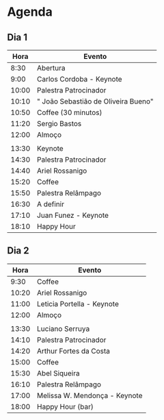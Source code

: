 # Agenda

## Dia 1

| Hora | Evento |
| ----- | ------ |
| 8:30 | Abertura |
| 9:00 | Carlos Cordoba - Keynote |
| 10:00 | Palestra Patrocinador |
| 10:10 | " João Sebastião de Oliveira Bueno" |
| 10:50 | Coffee (30 minutos) |
| 11:20 | Sergio Bastos |
| 12:00 | Almoço |
| | |
| 13:30 | Keynote |
| 14:30 | Palestra Patrocinador |
| 14:40 | Ariel Rossanigo |
| 15:20 | Coffee |
| 15:50 | Palestra Relâmpago |
| 16:30 | A definir |
| 17:10 | Juan Funez - Keynote |
| 18:10 | Happy Hour |

## Dia 2

| Hora | Evento |
| ---- | ------ |
| 9:30  | Coffee |
| 10:20 | Ariel Rossanigo |
| 11:00 | Leticia Portella - Keynote |
| 12:00 | Almoço   |
| | |
| 13:30 | Luciano Serruya |
| 14:10 | Palestra Patrocinador |
| 14:20 | Arthur Fortes da Costa |
| 15:00 | Coffee |
| 15:30 | Abel Siqueira |
| 16:10 | Palestra Relâmpago |
| 17:00 | Melissa W. Mendonça - Keynote |
| 18:00 | Happy Hour (bar) |